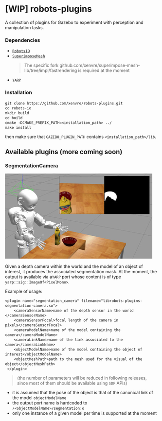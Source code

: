 # [WIP] robots-plugins

A collection of plugins for Gazebo to experiment with perception and manipulation tasks.

### Dependencies

- [`RobotsIO`](https://github.com/xEnVrE/robots-io)
- [`SuperimposeMesh`](https://github.com/xEnVrE/superimpose-mesh-lib/commits/impl/fastrendering)
  > The specific fork github.com/xenvre/superimpose-mesh-lib/tree/impl/fastrendering is required at the moment
- [`YARP`](https://github.com/robotology/yarp)

### Installation

```
git clone https://github.com/xenvre/robots-plugins.git
cd robots-io
mkdir build
cd build
cmake -DCMAKE_PREFIX_PATH=<installation_path> ../
make install
```

then make sure that `GAZEBO_PLUGIN_PATH` contains `<installation_path>/lib`.

## Available plugins (more coming soon)

### SegmentationCamera

[![Link to video](https://github.com/xEnVrE/robots-plugins/blob/master/assets/gazebo_segmentation_thumb.jpg)](https://youtu.be/7gDSyAUS8Nw)


Given a depth camera within the world and the model of an object of interest, it produces the associated segmentation mask. At the moment, the output is available via a`YARP` port whose content is of type `yarp::sig::ImageOf<PixelMono>`.

Example of usage:

```
<plugin name="segmentation_camera" filename="librobots-plugins-segmentation-camera.so">
    <cameraSensorName>name of the depth sensor in the world </cameraSensorName>
    <cameraSensorFocal>focal length of the camera in pixels</cameraSensorFocal>
    <cameraModelName>name of the model containing the camera</cameraModelName>
    <cameraLinkName>name of the link associated to the camera</cameraLinkName>
    <objectModelName>name of the model containing the object of interest</objectModelName>
    <objectMeshPath>path to the mesh used for the visual of the object</objectMeshPath>
 </plugin>
```
> (the number of parameters will be reduced in following releases, since most of them should be available using `SDF` APIs)


- it is assumed that the pose of the object is that of the canonical link of the model `objectModelName`
- the output port name is hardcoded to `/<objectModelName>/segmentation:o`
- only one instance of a given model per time is supported at  the moment
